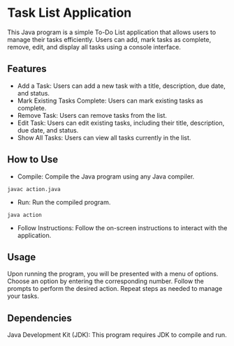 # Task List Application
This Java program is a simple To-Do List application that allows users to manage their tasks efficiently. Users can add, mark tasks as complete, remove, edit, and display all tasks using a console interface.

## Features
- Add a Task: Users can add a new task with a title, description, due date, and status.
- Mark Existing Tasks Complete: Users can mark existing tasks as complete.
- Remove Task: Users can remove tasks from the list.
- Edit Task: Users can edit existing tasks, including their title, description, due date, and status.
- Show All Tasks: Users can view all tasks currently in the list.

## How to Use

- Compile: Compile the Java program using any Java compiler.
```
javac action.java
```
- Run: Run the compiled program.
```
java action
```
- Follow Instructions: Follow the on-screen instructions to interact with the application.

## Usage
Upon running the program, you will be presented with a menu of options.
Choose an option by entering the corresponding number.
Follow the prompts to perform the desired action.
Repeat steps as needed to manage your tasks.

## Dependencies
Java Development Kit (JDK): This program requires JDK to compile and run.
